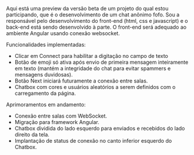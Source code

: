 Aqui está uma preview da versão beta de um projeto do qual estou participando, que é o desenvolvimento de um chat anônimo fofo. 
Sou a responsável pelo desenvolvimento do front-end (html, css e javascript) e o back-end está sendo desenvolvido à parte.
O front-end será adequado ao ambiente Angular usando conexão websocket.

Funcionalidades implementadas:
* Clicar em Connect para habilitar a digitação no campo de texto
* Botão de emoji só ativa após envio de primeira mensagem inteiramente em texto (mantém a integridade do chat para evitar spammers e mensagens duvidosas).
* Botão Next iniciará futuramente a conexão entre salas.
* Chatbox com cores e usuários aleatórios a serem definidos com o carregamento da página.


Aprimoramentos em andamento:
* Conexão entre salas com WebSocket.
* Migração para framework Angular.
* Chatbox dividida do lado esquerdo para enviados e recebidos do lado direito da tela.
* Implantação de status de conexão no canto inferior esquerdo do Chatbox.
